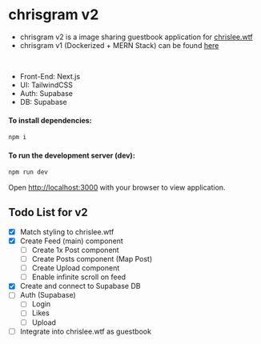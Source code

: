 # chrisgram v2

- chrisgram v2 is a image sharing guestbook application for [chrislee.wtf](https://chrislee.wtf)
- chrisgram v1 (Dockerized + MERN Stack) can be found [here](https://github.com/chrismlee26/chris-gram)
<br>

- Front-End: Next.js
- UI: TailwindCSS
- Auth: Supabase
- DB: Supabase

#### To install dependencies:

```zsh
npm i
```
#### To run the development server (dev):

```zsh
npm run dev
```

Open [http://localhost:3000](http://localhost:3000) with your browser to view application.

## Todo List for v2
- [x] Match styling to chrislee.wtf
- [x] Create Feed (main) component
  - [ ] Create 1x Post component
  - [ ] Create Posts component (Map Post)
  - [ ] Create Upload component
  - [ ] Enable infinite scroll on feed
- [x] Create and connect to Supabase DB
- [ ] Auth (Supabase)
  - [ ] Login
  - [ ] Likes
  - [ ] Upload
- [ ] Integrate into chrislee.wtf as guestbook